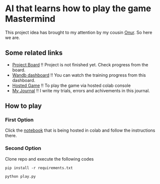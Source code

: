 # AI that learns how to play the game Mastermind

This project idea has brought to my attention by my cousin [Onur](https://www.linkedin.com/in/onur-eren-449a9913/). So here we are. 

## Some related links

- [Project Board](https://github.com/hakanonal/mastermind/projects/1) !! Project is not finished yet. Check progress from the board.
- [Wandb dashboard](https://wandb.ai/hakanonal/mastermind) !! You can watch the training progress from this dashboard.
- [Hosted Game](https://colab.research.google.com/github/hakanonal/mastermind/blob/main/play.ipynb) !! To play the game via hosted colab console
- [My Journal](docs/journal.md) !! I write my trials, errors and achivements in this journal.

## How to play

### First Option

Click the [notebook](https://colab.research.google.com/github/hakanonal/mastermind/blob/main/play.ipynb) that is being hosted in colab and follow the instructions there.

### Second Option

Clone repo and execute the following codes
```
pip install -r requirements.txt
```
```
python play.py
```
